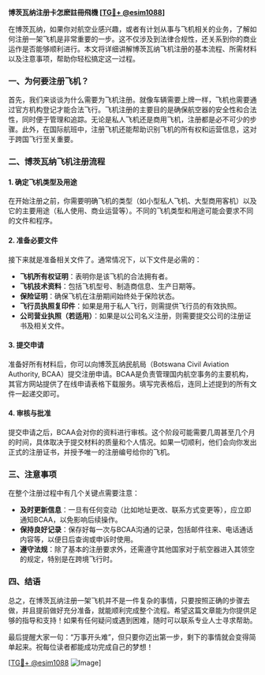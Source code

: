 **博茨瓦纳注册卡怎麽註冊飛機 [[TG💪+ @esim1088](https://t.me/s/esim1088)]**

在博茨瓦纳，如果你对航空业感兴趣，或者有计划从事与飞机相关的业务，了解如何注册一架飞机是非常重要的一步。这不仅涉及到法律合规性，还关系到你的商业运作是否能够顺利进行。本文将详细讲解博茨瓦纳飞机注册的基本流程、所需材料以及注意事项，帮助你轻松搞定这一过程。

### 一、为何要注册飞机？

首先，我们来谈谈为什么需要为飞机注册。就像车辆需要上牌一样，飞机也需要通过官方机构登记才能合法飞行。飞机注册的主要目的是确保航空器的安全性和合法性，同时便于管理和追踪。无论是私人飞机还是商用飞机，注册都是必不可少的步骤。此外，在国际航班中，注册飞机还能帮助识别飞机的所有权和运营信息，这对于跨国飞行至关重要。

### 二、博茨瓦纳飞机注册流程

#### 1. 确定飞机类型及用途
在开始注册之前，你需要明确飞机的类型（如小型私人飞机、大型商用客机）以及它的主要用途（私人使用、商业运营等）。不同的飞机类型和用途可能会要求不同的文件和程序。

#### 2. 准备必要文件
接下来就是准备相关文件了。通常情况下，以下文件是必需的：
- **飞机所有权证明**：表明你是该飞机的合法拥有者。
- **飞机技术资料**：包括飞机型号、制造商信息、生产日期等。
- **保险证明**：确保飞机在注册期间始终处于保险状态。
- **飞行员执照复印件**：如果是用于私人飞行，则需提供飞行员的有效执照。
- **公司营业执照（若适用）**：如果是以公司名义注册，则需要提交公司的注册证书及相关文件。

#### 3. 提交申请
准备好所有材料后，你可以向博茨瓦纳民航局（Botswana Civil Aviation Authority, BCAA）提交注册申请。BCAA是负责管理国内航空事务的主要机构，其官方网站提供了在线申请表格下载服务。填写完表格后，连同上述提到的所有文件一起递交即可。

#### 4. 审核与批准
提交申请之后，BCAA会对你的资料进行审核。这个阶段可能需要几周甚至几个月的时间，具体取决于提交材料的质量和个人情况。如果一切顺利，他们会向你发出正式的注册证书，并授予唯一的注册编号给你的飞机。

### 三、注意事项

在整个注册过程中有几个关键点需要注意：
- **及时更新信息**：一旦有任何变动（比如地址更改、联系方式变更等），应立即通知BCAA，以免影响后续操作。
- **保持良好记录**：保存好每一次与BCAA沟通的记录，包括邮件往来、电话通话内容等，以便日后查询或申诉时使用。
- **遵守法规**：除了基本的注册要求外，还需遵守其他国家对于航空器进入其领空的规定，特别是在跨境飞行时。

### 四、结语

总之，在博茨瓦纳注册一架飞机并不是一件复杂的事情，只要按照正确的步骤去做，并且提前做好充分准备，就能顺利完成整个流程。希望这篇文章能为你提供足够的指导和支持！如果有任何疑问或遇到困难，随时可以联系专业人士寻求帮助。

最后提醒大家一句：“万事开头难”，但只要你迈出第一步，剩下的事情就会变得简单起来。祝每位读者都能成功完成自己的梦想！

[[TG💪+ @esim1088](https://t.me/s/esim1088) ![Image](https://i.postimg.cc/4NQfJmqS/Snipaste-2025-05-13-00-14-12.png)]